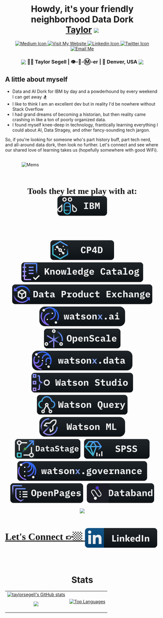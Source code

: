 
<div align="center">
   <h1>Howdy, it's your friendly neighborhood Data Dork <br> <a href="https://hemant.codes">Taylor</a> <img src="https://media.giphy.com/media/hvRJCLFzcasrR4ia7z/giphy.gif" width="25px"> </h1>
</div>
<div align="center"><a href="https://taylorsegell.medium.com/">
                    <img style="width:3rem;height:3rem"  src="https://i.imgur.com/k5qW5Uq.png" alt="Medium Icon" />
                </a>
                <a href="http://www.taylorsegell.com">
                    <img src="https://i.imgur.com/UnyoheC.png" style="width:3rem;height:3rem"  alt="Visit My Website" />
                </a>
                <a href="http://www.linkedin.com/en/segell">
                    <img src="https://i.imgur.com/DyMt2KT.png" style="width:3rem;height:3rem"  alt="Linkedin Icon" />
                </a>
                <a href="https://www.github.com/taylorsegell">
                    <img src="https://i.imgur.com/XZUcc5Z.png" style="width:3rem;height:3rem" alt="Twitter Icon" />
                </a>
                <a href="mailto: taylorsegell@ibm.com">
                    <img src="https://i.imgur.com/QtaaljO.png" alt="Email Me" style="width:3rem;height:3rem" />
                </a>
</div>
<div align="center">
<h3><img src="https://media2.giphy.com/media/l3vR16pONsV8cKkWk/giphy.gif" style="vertical-align:middle;width:2rem"> 👨🏻 Taylor Segell | 👁-🐝-Ⓜ️-er | 🗻 Denver, USA <img src="https://media2.giphy.com/media/l3vR16pONsV8cKkWk/giphy.gif" style="vertical-align:middle;width:2rem"></h3>
</div>


 <h2>A little about myself</h2>
            <ul>
                <li>Data and AI Dork for IBM by day and a powderhound by every weekend I can get away 🏂 </li>
                <li>I like to think I am an excellent dev but in reality I'd be nowhere without Stack Overflow</li>
                <li>I had grand dreams of becoming a historian, but then reality came crashing in like a ton of poorly
                    organized data.</li>
                <li>I found myself knee-deep in technology, frantically learning everything I could about AI, Data
                    Stragey,
                    and other fancy-sounding tech jargon.</li>
            </ul>
            <p> So, if you're looking for someone who's part history buff, part tech nerd, and all-around data dork,
                then
                look no further. Let's connect and see where our shared love of learning takes us (hopefully somewhere
                with
                good WiFi).</p>
 

 
<br />
<a><img align="right" width="450px" alt="Mems" style="padding-bottom:1rem;" src="https://i.imgur.com/VsNWjGm.jpeg" /></a>



<!--  -->
 <h5 align="center">

  </h5>
 


<br />
<center>
<h3 style="font-family: 'IBM Plex Mono';font-size:1.75rem">Tools they let me play with at: <a href="https://www.ibm.com"> <img src="https://raw.githubusercontent.com/taylorsegell/icons/main/BEE.svg" alt="IBM" style="vertical-align:middle;"></a> </h3> </center>

<br>
<br>

<p align="center">
    <!-- For more icons please follow  https://github.com/MikeCodesDotNET/ColoredBadges -->
    <a href="https://www.ibm.com/products/cloud-pak-for-data">
        <img src="https://raw.githubusercontent.com/taylorsegell/icons/main/CPD.svg" alt="Cloud Pak for Data"
            style="vertical-align:top; margin:4px"></a>
    <a href="https://www.ibm.com/cloud/watson-knowledge-catalog">
        <img src="https://raw.githubusercontent.com/taylorsegell/icons/main/IKC.svg" alt="Watson Knowledge Catalog"
            style="vertical-align:top; margin:4px"></a>
    <a href="https://www.ibm.com/cloud/watson-knowledge-catalog">
        <img src="https://raw.githubusercontent.com/taylorsegell/icons/main/PDX.svg" alt="Data Product Exchange"
            style="vertical-align:top; margin:4px"></a>
    <a href="https://www.ibm.com/products/watsonx-ai">
        <img src="https://raw.githubusercontent.com/taylorsegell/icons/main/watsonxai.svg" alt="Master Data Management"
            style="vertical-align:top; margin:4px"></a>
    <a href="https://www.ibm.com/products/cloud-pak-for-data/watsonx-governance">
        <img src="https://raw.githubusercontent.com/taylorsegell/icons/main/OpenScale.svg" alt="AI Governance"
            style="vertical-align:top; margin:4px"></a>
    <a href="https://www.ibm.com/products/watsonx-data">
        <img src="https://raw.githubusercontent.com/taylorsegell/icons/main/watsonxdata.svg" alt="Data Replication"
            style="vertical-align:top; margin:4px"></a>
    <a href="https://www.ibm.com/cloud/watson-studio">
        <img src="https://raw.githubusercontent.com/taylorsegell/icons/main/WatsonStudio.svg" alt="Watson Studio"
            style="vertical-align:top; margin:4px"></a>
    <a href="https://www.ibm.com/products/watson-query?mhsrc=ibmsearch_a&mhq=Watson/query">
        <img src="https://raw.githubusercontent.com/taylorsegell/icons/main/WatsonQuery.svg" alt="Watson Query"
            style="vertical-align:top; margin:4px"></a>
    <a href="https://www.ibm.com/products/cloud-pak-for-data/data-science-mlops">
        <img src="https://raw.githubusercontent.com/taylorsegell/icons/main/WatsonML.svg" alt="Machine Learning"
            style="vertical-align:top; margin:4px"></a>
    <a href="https://www.ibm.com/products/datastage">
        <img src="https://raw.githubusercontent.com/taylorsegell/icons/main/DataStage.svg" alt="DataStage"
            style="vertical-align:top; margin:4px"></a>
    <a href="https://www.ibm.com/spss">
        <img src="https://raw.githubusercontent.com//taylorsegell/icons/main/SPSS.svg" alt="SPSS"
            style="vertical-align:top; margin:4px"></a>
    <a href="https://www.ibm.com/infosphere-optim">
        <img src="https://raw.githubusercontent.com/taylorsegell/icons/main/watsonxgov.svg" alt="Optim"
            style="vertical-align:top; margin:4px"></a>
    <a href="https://www.ibm.com/products/openpages-with-watson">
        <img src="https://raw.githubusercontent.com/taylorsegell/icons/main/OpenPages.svg" alt="OpenPages"
            style="vertical-align:top; margin:4px"></a>
    <a href="https://www.ibm.com/products/databand">
        <img src="https://raw.githubusercontent.com/taylorsegell/icons/main/Databand.svg" alt="Databand"
            style="vertical-align:top; margin:4px">
</p>
<p align="center">
    <img
        src="https://www.ibm.com/content/dam/connectedassets-adobe-cms/worldwide-content/creative-assets/s-migr/ul/g/56/71/watsonx-timeline-build.gif" />
</p>

<h3 style="font-family:'IBM Plex Mono';font-size:2rem;" > Let's Connect 👉🏼 <a href ='https://www.linkedin.com/en/segell'> <img src="https://raw.githubusercontent.com/MikeCodesDotNET/ColoredBadges/master/svg/social/linkedin.svg" style="vertical-align:middle;"></a></h3>
 
 
<!--
### - Blogs 🌱
-->
<!--
<p align="center">
  <a href="https://dev.to/hemant">
    <img src="https://raw.githubusercontent.com/8bithemant/8bithemant/master/svg/blogs/devto.svg"> 
  </a>
</p>
-->





<br />
<center><h1>Stats</h1></center>
<table>
<tr>
<td><center>
<a href="http://www.github.com/taylorsegell"><img src="https://github-readme-stats.vercel.app/api?username=taylorsegell&show_icons=true&hide=&count_private=true&title_color=B4CBBA&text_color=ffffff&icon_color=B4CBBA&bg_color=1b1b1b&hide_border=true&show_icons=true" alt="taylorsegell's GitHub stats" width=100% /></a>

<a href="http://www.github.com/taylorsegell"><img src="https://github-readme-streak-stats.herokuapp.com/?user=taylorsegell&stroke=ffffff&background=1b1b1b&ring=B4CBBA&fire=B4CBBA&currStreakNum=ffffff&currStreakLabel=B4CBBA&sideNums=ffffff&sideLabels=ffffff&dates=ffffff&hide_border=true" width=100% /></a>

</center></td>

<td>


<a href="https://github.com/taylorsegell" align="left"><img src="https://github-readme-stats.vercel.app/api/top-langs/?username=taylorsegell&langs_count=10&title_color=B4CBBA&text_color=ffffff&icon_color=B4CBBA&bg_color=1b1b1b&hide_border=true&locale=en&custom_title=Top%20%Languages" alt="Top Languages"  /></a>

</td>
</tr>
</table>
